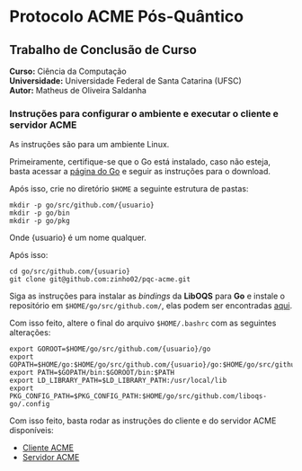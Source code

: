 # Protocolo ACME Pós-Quântico

## Trabalho de Conclusão de Curso
**Curso:** Ciência da Computação  
**Universidade:** Universidade Federal de Santa Catarina (UFSC)  
**Autor:** Matheus de Oliveira Saldanha


### Instruções para configurar o ambiente e executar o cliente e servidor ACME

As instruções são para um ambiente Linux.

Primeiramente, certifique-se que o Go está instalado, caso não esteja, basta acessar a [página do Go](https://go.dev/) e seguir as instruções para o download.

Após isso, crie no diretório ```$HOME``` a seguinte estrutura de pastas:

```
mkdir -p go/src/github.com/{usuario}
mkdir -p go/bin
mkdir -p go/pkg
```

Onde {usuario} é um nome qualquer.

Após isso:

```
cd go/src/github.com/{usuario}
git clone git@github.com:zinho02/pqc-acme.git
```

Siga as instruções para instalar as *bindings* da **LibOQS** para **Go** e instale o repositório em ```$HOME/go/src/github.com/```, elas podem ser encontradas [aqui](https://github.com/open-quantum-safe/liboqs-go).

Com isso feito, altere o final do arquivo ```$HOME/.bashrc``` com as seguintes alterações:

```shell
export GOROOT=$HOME/go/src/github.com/{usuario}/go
export GOPATH=$HOME/go:$HOME/go/src/github.com/{usuario}/go:$HOME/go/src/github.com/{usuario}
export PATH=$GOPATH/bin:$GOROOT/bin:$PATH
export LD_LIBRARY_PATH=$LD_LIBRARY_PATH:/usr/local/lib
export PKG_CONFIG_PATH=$PKG_CONFIG_PATH:$HOME/go/src/github.com/liboqs-go/.config
```

Com isso feito, basta rodar as instruções do cliente e do servidor ACME disponíveis:  
-  [Cliente ACME](https://github.com/go-acme/lego)
-  [Servidor ACME](https://github.com/letsencrypt/pebble)
